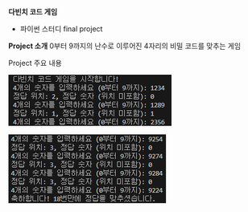 <b>다빈치 코드 게임</b>
- 파이썬 스터디 final project

<b>Project 소개</b>
0부터 9까지의 난수로 이루어진 4자리의 비밀 코드를 맞추는 게임

Project 주요 내용

![Alt text](image.png)

![Alt text](image-1.png)